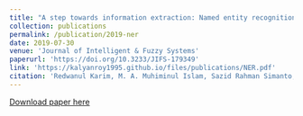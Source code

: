```yaml
---
title: "A step towards information extraction: Named entity recognition in Bangla using deep learning"
collection: publications
permalink: /publication/2019-ner
date: 2019-07-30
venue: 'Journal of Intelligent & Fuzzy Systems'
paperurl: 'https://doi.org/10.3233/JIFS-179349'
link: 'https://kalyanroy1995.github.io/files/publications/NER.pdf'
citation: 'Redwanul Karim, M. A. Muhiminul Islam, Sazid Rahman Simanto, Saif Ahmed Chowdhury, Kalyan Roy, Adnan Al Neon, Md. Sajid Hasan, Adnan Firoze, Rashedur M Rahman. (2019). &quot;A step towards information extraction: Named entity recognition in Bangla using deep learning.&quot; <i>Journal of Intelligent & Fuzzy Systems</i>. vol. 37, no. 6, pp. 7401-7413.'
---
```


[Download paper here](/files/publications/NER.pdf)
